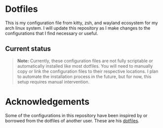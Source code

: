 # Dotfiles
This is my configuration file from kitty, zsh, and wayland ecosystem for my arch linux system. I will update this repository as I make changes to the configurations that I find necessary or useful.

## Current status

> **Note:** Currently, these configuration files are not fully scriptable or automatically installed like most dotfiles. You will need to manually copy or link the configuration files to their respective locations. I plan to automate the installation process in the future, but for now, this setup requires manual intervention.

# Acknowledgements

Some of the configurations in this repository have been inspired by or borrowed from the dotfiles of another user. These are his [dotfiles](https://github.com/typecraft-dev/dotfiles.git).

